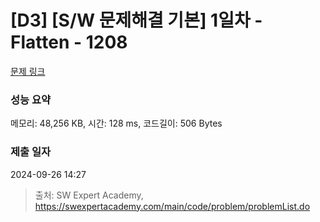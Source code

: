 # [D3] [S/W 문제해결 기본] 1일차 - Flatten - 1208 

[문제 링크](https://swexpertacademy.com/main/code/problem/problemDetail.do?contestProbId=AV139KOaABgCFAYh) 

### 성능 요약

메모리: 48,256 KB, 시간: 128 ms, 코드길이: 506 Bytes

### 제출 일자

2024-09-26 14:27



> 출처: SW Expert Academy, https://swexpertacademy.com/main/code/problem/problemList.do